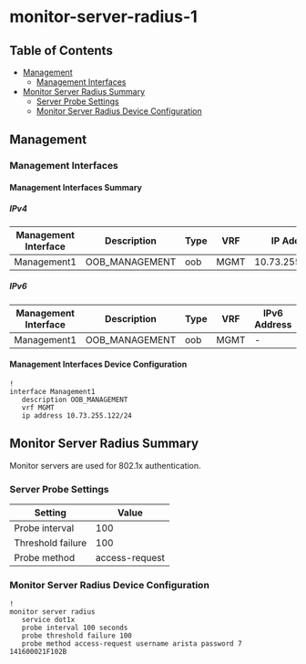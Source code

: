 # monitor-server-radius-1

## Table of Contents

- [Management](#management)
  - [Management Interfaces](#management-interfaces)
- [Monitor Server Radius Summary](#monitor-server-radius-summary)
  - [Server Probe Settings](#server-probe-settings)
  - [Monitor Server Radius Device Configuration](#monitor-server-radius-device-configuration)

## Management

### Management Interfaces

#### Management Interfaces Summary

##### IPv4

| Management Interface | Description | Type | VRF | IP Address | Gateway |
| -------------------- | ----------- | ---- | --- | ---------- | ------- |
| Management1 | OOB_MANAGEMENT | oob | MGMT | 10.73.255.122/24 | 10.73.255.2 |

##### IPv6

| Management Interface | Description | Type | VRF | IPv6 Address | IPv6 Gateway |
| -------------------- | ----------- | ---- | --- | ------------ | ------------ |
| Management1 | OOB_MANAGEMENT | oob | MGMT | - | - |

#### Management Interfaces Device Configuration

```eos
!
interface Management1
   description OOB_MANAGEMENT
   vrf MGMT
   ip address 10.73.255.122/24
```

## Monitor Server Radius Summary

Monitor servers are used for 802.1x authentication.

### Server Probe Settings

| Setting | Value |
| ------- | ----- |
| Probe interval | 100 |
| Threshold failure | 100 |
| Probe method | access-request |

### Monitor Server Radius Device Configuration

```eos
!
monitor server radius
   service dot1x
   probe interval 100 seconds
   probe threshold failure 100
   probe method access-request username arista password 7 141600021F102B
```
